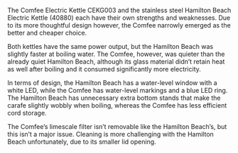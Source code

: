 The Comfee Electric Kettle CEKG003 and the stainless steel Hamilton Beach Electric Kettle (40880) each have their own strengths and weaknesses. Due to its more thoughtful design however, the Comfee narrowly emerged as the better and cheaper choice.

Both kettles have the same power output, but the Hamilton Beach was slightly faster at boiling water. The Comfee, however, was quieter than the already quiet Hamilton Beach, although its glass material didn’t retain heat as well after boiling and it consumed significantly more electricity.

In terms of design, the Hamilton Beach has a water-level window with a white LED, while the Comfee has water-level markings and a blue LED ring. The Hamilton Beach has unnecessary extra bottom stands that make the carafe slightly wobbly when boiling, whereas the Comfee has less efficient cord storage.

The Comfee’s limescale filter isn’t removable like the Hamilton Beach’s, but this isn’t a major issue. Cleaning is more challenging with the Hamilton Beach unfortunately, due to its smaller lid opening.